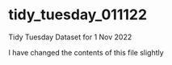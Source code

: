 # tidy_tuesday_011122
Tidy Tuesday Dataset for 1 Nov 2022


I have changed the contents of this file slightly
